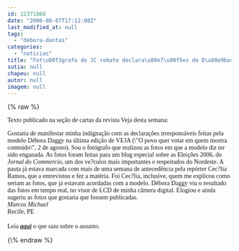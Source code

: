 ```yaml
---
id: 12371868
date: "2006-08-07T17:12:00Z"
last_modified_at: null
tags:
  - "debora-dantas"
categories:
  - "noticias"
title: "Fot\u00f3grafo do JC rebate declara\u00e7\u00f5es de D\u00e9bora Daggy"
sutia: null
chapeu: null
autor: null
imagem: null
---
```

{\% raw %}
<p><P><FONT face=Verdana>Texto publicado na seção de cartas da revista Veja desta semana:</FONT></P></p>
<p><P><FONT face=Verdana>Gostaria de manifestar minha indignação com as declarações irresponsáveis feitas pela modelo Débora Daggy na última edição de VEJA (\"O povo quer votar em quem mostra conteúdo\", 2 de agosto). Sou o fotógrafo que realizou as fotos em que a modelo diz ter sido enganada. As fotos foram feitas para um blog especial sobre as Eleições 2006, do <I>Jornal do Commercio,</I> um dos ve?culos mais importantes e respeitados do Nordeste. A pauta já estava marcada com mais de uma semana de antecedência pela repórter Cec?lia Ramos, que a entrevistou e fez a matéria. Foi Cec?lia, inclusive, quem me explicou como seriam as fotos, que já estavam acordadas com a modelo. Débora Daggy viu o resultado das fotos em tempo real, no visor de LCD de minha câmera digital. Elogiou e ainda sugeriu as fotos que gostaria que fossem publicadas.<BR><I>Marcos Michael</I><BR>Recife, PE <BR></FONT><BR><FONT face=Verdana>Leia <STRONG><EM><A href=\"https://jc3.uol.com.br/blogs/jc/2006/07/29/index.php#379\" target=_blank>aqui</A></EM></STRONG> o que saiu sobre o assunto.</FONT></P> </p>
{\% endraw %}